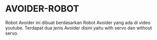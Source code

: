 # AVOIDER-ROBOT
Robot Avoider ini dibuat berdasarkan Robot Avoider yang ada di video youtube. Terdapat dua jenis Avoider disini yaitu with servo dan without servo.
